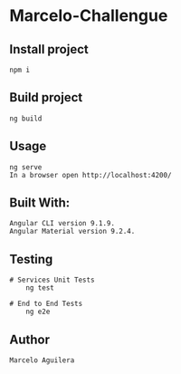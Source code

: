 # Marcelo-Challengue

## Install project

    npm i

## Build project

    ng build

## Usage

    ng serve
    In a browser open http://localhost:4200/

## Built With:

    Angular CLI version 9.1.9.
    Angular Material version 9.2.4.

## Testing

    # Services Unit Tests
        ng test

    # End to End Tests
        ng e2e

## Author

    Marcelo Aguilera